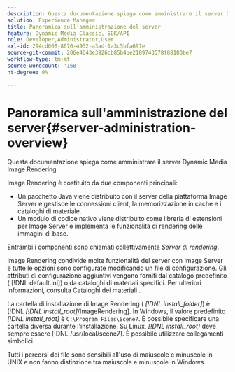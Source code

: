 ```yaml
---
description: Questa documentazione spiega come amministrare il server Dynamic Media Image Rendering .
solution: Experience Manager
title: Panoramica sull'amministrazione del server
feature: Dynamic Media Classic, SDK/API
role: Developer,Administrator,User
exl-id: 294cd068-8676-4932-a3ad-1a3c5bfa691e
source-git-commit: 206e4643e3926cb85b4be2189743578f88180be7
workflow-type: tm+mt
source-wordcount: '168'
ht-degree: 0%

---
```


# Panoramica sull&#39;amministrazione del server{#server-administration-overview}

Questa documentazione spiega come amministrare il server Dynamic Media Image Rendering .

Image Rendering è costituito da due componenti principali:

* Un pacchetto Java viene distribuito con il server della piattaforma Image Server e gestisce le connessioni client, la memorizzazione in cache e i cataloghi di materiale.
* Un modulo di codice nativo viene distribuito come libreria di estensioni per Image Server e implementa le funzionalità di rendering delle immagini di base.

Entrambi i componenti sono chiamati collettivamente *Server di rendering*.

Image Rendering condivide molte funzionalità del server con Image Server e tutte le opzioni sono configurate modificando un file di configurazione. Gli attributi di configurazione aggiuntivi vengono forniti dal catalogo predefinito ( [!DNL default.ini]) o da cataloghi di materiali specifici. Per ulteriori informazioni, consulta Cataloghi dei materiali .

La cartella di installazione di Image Rendering ( *[!DNL install_folder]*) è [!DNL *[!DNL install_root]*/ImageRendering]. In Windows, il valore predefinito *[!DNL install_root]* è `C:\Program Files\Scene7`. È possibile specificare una cartella diversa durante l&#39;installazione. Su Linux, *[!DNL install_root]* deve sempre essere [!DNL /usr/local/scene7]. È possibile utilizzare collegamenti simbolici.

Tutti i percorsi dei file sono sensibili all&#39;uso di maiuscole e minuscole in UNIX e non fanno distinzione tra maiuscole e minuscole in Windows.
